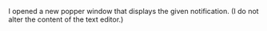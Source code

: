 I opened a new popper window that displays the given notification. (I do not alter the content of the text editor.)